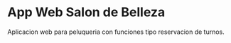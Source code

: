 # App Web Salon de Belleza
 Aplicacion web para peluqueria con funciones tipo reservacion de turnos.
